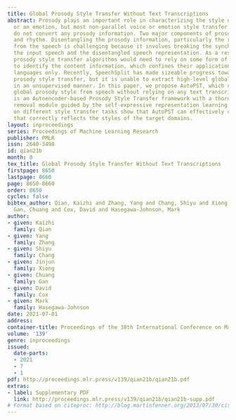 ```yaml
---
title: Global Prosody Style Transfer Without Text Transcriptions
abstract: Prosody plays an important role in characterizing the style of a speaker
  or an emotion, but most non-parallel voice or emotion style transfer algorithms
  do not convert any prosody information. Two major components of prosody are pitch
  and rhythm. Disentangling the prosody information, particularly the rhythm component,
  from the speech is challenging because it involves breaking the synchrony between
  the input speech and the disentangled speech representation. As a result, most existing
  prosody style transfer algorithms would need to rely on some form of text transcriptions
  to identify the content information, which confines their application to high-resource
  languages only. Recently, SpeechSplit has made sizeable progress towards unsupervised
  prosody style transfer, but it is unable to extract high-level global prosody style
  in an unsupervised manner. In this paper, we propose AutoPST, which can disentangle
  global prosody style from speech without relying on any text transcriptions. AutoPST
  is an Autoencoder-based Prosody Style Transfer framework with a thorough rhythm
  removal module guided by the self-expressive representation learning. Experiments
  on different style transfer tasks show that AutoPST can effectively convert prosody
  that correctly reflects the styles of the target domains.
layout: inproceedings
series: Proceedings of Machine Learning Research
publisher: PMLR
issn: 2640-3498
id: qian21b
month: 0
tex_title: Global Prosody Style Transfer Without Text Transcriptions
firstpage: 8650
lastpage: 8660
page: 8650-8660
order: 8650
cycles: false
bibtex_author: Qian, Kaizhi and Zhang, Yang and Chang, Shiyu and Xiong, Jinjun and
  Gan, Chuang and Cox, David and Hasegawa-Johnson, Mark
author:
- given: Kaizhi
  family: Qian
- given: Yang
  family: Zhang
- given: Shiyu
  family: Chang
- given: Jinjun
  family: Xiong
- given: Chuang
  family: Gan
- given: David
  family: Cox
- given: Mark
  family: Hasegawa-Johnson
date: 2021-07-01
address:
container-title: Proceedings of the 38th International Conference on Machine Learning
volume: '139'
genre: inproceedings
issued:
  date-parts:
  - 2021
  - 7
  - 1
pdf: http://proceedings.mlr.press/v139/qian21b/qian21b.pdf
extras:
- label: Supplementary PDF
  link: http://proceedings.mlr.press/v139/qian21b/qian21b-supp.pdf
# Format based on citeproc: http://blog.martinfenner.org/2013/07/30/citeproc-yaml-for-bibliographies/
---
```

